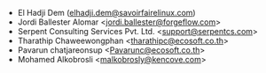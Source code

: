 - El Hadji Dem (<elhadji.dem@savoirfairelinux.com>)
- Jordi Ballester Alomar \<<jordi.ballester@forgeflow.com>\>
- Serpent Consulting Services Pvt. Ltd. \<<support@serpentcs.com>\>
- Tharathip Chaweewongphan \<<tharathipc@ecosoft.co.th>\>
- Pavarun chatjareonsup \<<Pavarunc@ecosoft.co.th>\>
- Mohamed Alkobrosli \<<malkobrosly@kencove.com>\>
